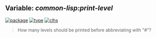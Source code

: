 ## Variable: ***common-lisp:*print-level****
[![package](https://img.shields.io/badge/Package-COMMON--LISP-5f9ea0.svg?style=social&colorA=999999)](../) [![type](https://img.shields.io/badge/Type-Variable-5f9ea0.svg?style=social&colorA=999999)](../#variable) [![clhs](https://img.shields.io/badge/CLHS-*PRINT--LEVEL*-5f9ea0.svg?style=social&colorA=999999)](http://www.lispworks.com/documentation/HyperSpec/Body/v_pr_lev.htm) 

> How many levels should be printed before abbreviating with "#"?

